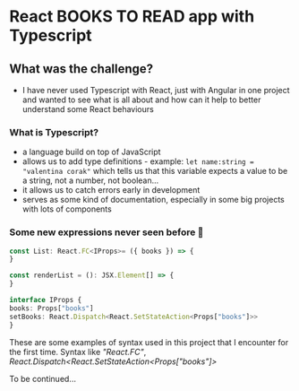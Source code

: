 # React BOOKS TO READ app with Typescript

## What was the challenge?

* I have never used Typescript with React, just with Angular in one project and wanted to see what is all about and how can it help to better understand some React behaviours

### What is Typescript?

* a language build on top of JavaScript
* allows us to add type definitions - example: ``` let name:string = "valentina corak" ``` which tells us that this variable expects a value to be a string, not a number, not boolean... 
* it allows us to catch errors early in development
* serves as some kind of documentation, especially in some big projects with lots of components

### Some new expressions never seen before 🤔

``` typescript jsx
const List: React.FC<IProps>= ({ books }) => {
}
```

``` typescript jsx
const renderList = (): JSX.Element[] => {
}
```

``` typescript jsx
interface IProps {
books: Props["books"]
setBooks: React.Dispatch<React.SetStateAction<Props["books"]>>
}
```
 
These are some examples of syntax used in this project that I encounter for the first time. Syntax like *"React.FC"*, *React.Dispatch<React.SetStateAction<Props["books"]>*

To be continued...